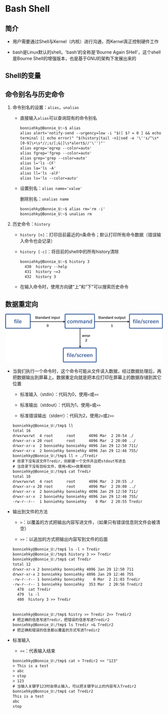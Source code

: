 # Bash Shell

## 简介

- 用户需要通过Shell与Kernel（内核）进行沟通，而Kernel真正控制硬件工作

- bash是Linux默认的shell。'bash'的全称是'Bourne Again SHell'，这个shell是Bourne Shell的增强版本，也是基于GNU的架构下发展出来的

## Shell的变量

## 命令别名与历史命令

1. 命令别名的设置：`alias`，`unalias`
   
   - 直接输入`alias`可以查询现有的命令别名
     
     ```
     bonniehky@Bonnie_U:~$ alias
     alias alert='notify-send --urgency=low -i "$([ $? = 0 ] && echo terminal || echo error)" "$(history|tail -n1|sed -e '\''s/^\s*[0-9]\+\s*//;s/[;&|]\s*alert$//'\'')"'
     alias egrep='egrep --color=auto'
     alias fgrep='fgrep --color=auto'
     alias grep='grep --color=auto'
     alias l='ls -CF'
     alias la='ls -A'
     alias ll='ls -alF'
     alias ls='ls --color=auto'
     ```
   
   - 设置别名：`alias name='value'`
     
     删除别名：`unalias name`
     
     ```
     bonniehky@Bonnie_U:~$ alias rm='rm -i'
     bonniehky@Bonnie_U:~$ unalias rm
     ```

2. 历史命令：`history`
   
   - `history [n]`：打印目前最近的n条命令；默认打印所有命令数据（错误输入命令也会记录）
   
   - `history [-c]`：将目前的shell中的所有history清除
     
     ```
     bonniehky@Bonnie_U:~$ history 3
       430  history --help
       431  history ~=3
       432  history 3
     ```
   
   - 在输入命令时，使用方向键“上”和“下”可以搜索历史命令

## 数据重定向

![Linux7.1.png](..\figure\Linux7.1.png)

- 当我们执行一个命令时，这个命令可能从文件读入数据，经过数据处理后，再把数据输出到屏幕上。数据重定向就是把本应打印在屏幕上的数据存储到其它位置
  
  - 标准输入（stdin）：代码为0，使用`<`或`<<`
  
  - 标准输出（stdout）：代码为1，使用`>`或`>>`
  
  - 标准错误输出（stderr）：代码为2，使用`2>`或`2>>`
  
  ```
  bonniehky@Bonnie_U:/tmp$ ll
  total 16
  drwxrwxrwt  4 root      root      4096 Mar  2 20:54 ./
  drwxr-xr-x 20 root      root      4096 Mar  2 20:00 ../
  drwxr-xr-x  2 bonniehky bonniehky 4096 Jan 29 12:50 711/
  drwxr-xr-x  2 bonniehky bonniehky 4096 Jan 29 12:46 755/
  bonniehky@Bonnie_U:/tmp$ ll > ./Tredir 
  # 目录下没有该文件Tredir，则新建一个文件并且把stdout写进去
  # 当目录下没有目标文件，使用>和>>效果相同
  bonniehky@Bonnie_U:/tmp$ cat Tredir
  total 16
  drwxrwxrwt  4 root      root      4096 Mar  2 20:55 ./
  drwxr-xr-x 20 root      root      4096 Mar  2 20:00 ../
  drwxr-xr-x  2 bonniehky bonniehky 4096 Jan 29 12:50 711/
  drwxr-xr-x  2 bonniehky bonniehky 4096 Jan 29 12:46 755/
  -rw-r--r--  1 bonniehky bonniehky    0 Mar  2 20:55 Tredir
  ```

- 输出到文件的方法
  
  - `>`：以覆盖的方式把输出内容写进文件，（如果只有错误信息则文件会被清空）
  
  - `>>`：以追加的方式把输出内容写到文件的后面
  
  ```
  bonniehky@Bonnie_U:/tmp$ ls -l > Tredir
  bonniehky@Bonnie_U:/tmp$ history 3 >> Tredir
  bonniehky@Bonnie_U:/tmp$ cat Tredir
  total 12
  drwxr-xr-x 2 bonniehky bonniehky 4096 Jan 29 12:50 711
  drwxr-xr-x 2 bonniehky bonniehky 4096 Jan 29 12:46 755
  -rw-r--r-- 1 bonniehky bonniehky    0 Mar  2 21:03 Tredir
  -rw-r--r-- 1 bonniehky bonniehky  353 Mar  2 20:56 Tredir2
    478  cat Tredir
    479  ls -l
    480  history 3 >> Tredir 
  
  
  bonniehky@Bonnie_U:/tmp$ histry >> Tredir 2>> Tredir2
  # 把正确的信息写进Tredir，把错误的信息写进Tredir2
  bonniehky@Bonnie_U:/tmp$ ls Tredir >& Tredir2 
  # 把正确和错误的信息都以覆盖的方式写进Tredir2
  ```

- 标准输入
  
  - `<<`：代表输入结束
  
  ```
  bonniehky@Bonnie_U:/tmp$ cat > Tredir2 << "123"
  > This is a test
  > abc
  > stop
  > 123 
  # 当输入关键字123时会停止输入，可以把关键字以上的内容写入Tredir2
  bonniehky@Bonnie_U:/tmp$ cat Tredir2
  This is a test
  abc
  stop
  ```
  
  
